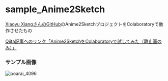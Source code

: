 
# sample_Anime2Sketch

[Xiaoyu XiangさんのGitHub](https://github.com/Mukosame/Anime2Sketch)のAnime2SketchプロジェクトをColaboratoryで動作させたもの

[Qiita記事へのリンク「Anime2SketchをColaboratoryで試してみた（静止画のみ）」](https://qiita.com/AkiSugi/items/efc956737c79954e9d98)

### サンプル画像
![ooarai_4096](https://user-images.githubusercontent.com/34483295/118675046-424c3480-b835-11eb-9d3a-699909809949.png)
